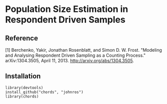 Population Size Estimation in Respondent Driven Samples
===========

Reference
----------------------
[1] Berchenko, Yakir, Jonathan Rosenblatt, and Simon D. W. Frost. "Modeling and Analysing Respondent Driven Sampling as a Counting Process." arXiv:1304.3505, April 11, 2013. http://arxiv.org/abs/1304.3505.



Installation
-------------
```{r}
library(devtools)
install_github("chords", "johnros")
library(chords)
